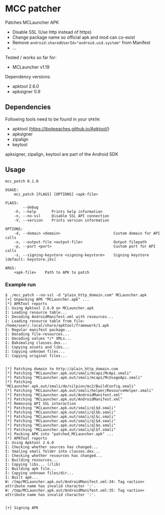 # MCC patcher

Patches MCLauncher APK

* Disable SSL (Use http instead of https)
* Change package name so official apk and mod can co-exist
* Remove `android:sharedUserId="android.uid.system"` from Manifest
* ...

Tested / works so far for:

* MCLauncher v1.19

Dependency versions:

* apktool 2.6.0
* apksigner 0.9

## Dependencies

Following tools need to be found in your `$PATH`:

* apktool (https://ibotpeaches.github.io/Apktool/)
* apksigner
* zipalign
* keytool

apksigner, zipalign, keytool are part of the Android SDK

## Usage

```
mcc_patch 0.1.0

USAGE:
    mcc_patch [FLAGS] [OPTIONS] <apk-file>

FLAGS:
        --debug      
    -h, --help       Prints help information
    -n, --no-ssl     Disable SSL API connection
    -V, --version    Prints version information

OPTIONS:
    -d, --domain <domain>                        Custom domain for API calls
    -o, --output-file <output-file>              Output filepath
    -p, --port <port>                            Custom port for API calls
    -s, --signing-keystore <signing-keystore>    Signing keystore [default: keystore.jks]

ARGS:
    <apk-file>    Path to APK to patch
```

### Example run

```
$ ./mcc_patch --no-ssl -d "plain_http_domain.com" MCLauncher.apk
[+] Unpacking APK "MCLauncher.apk" ...
[*] APKTool reports
I: Using Apktool 2.6.0 on MCLauncher.apk
I: Loading resource table...
I: Decoding AndroidManifest.xml with resources...
I: Loading resource table from file: /home/user/.local/share/apktool/framework/1.apk
I: Regular manifest package...
I: Decoding file-resources...
I: Decoding values */* XMLs...
I: Baksmaling classes.dex...
I: Copying assets and libs...
I: Copying unknown files...
I: Copying original files...


[*] Patching domain to http://plain_http_domain.com
[*] Patching "MCLauncher.apk.out/smali/mcapi/McApi.smali"
[*] Patching "MCLauncher.apk.out/smali/mcapi/McUsageApi.smali"
[*] Patching "MCLauncher.apk.out/smali/de/silpion/mc2/BuildConfig.smali"
[*] Patching "MCLauncher.apk.out/smali/helper/ResourceHelper.smali"
[*] Patching "MCLauncher.apk.out/AndroidManifest.xml"
[*] Patching "MCLauncher.apk.out/AndroidManifest.xml"
[*] Removing API SSL interaction
[*] Patching "MCLauncher.apk.out/smali/ql$d.smali"
[*] Patching "MCLauncher.apk.out/smali/ql$b.smali"
[*] Patching "MCLauncher.apk.out/smali/ql$c.smali"
[*] Patching "MCLauncher.apk.out/smali/ql$d.smali"
[*] Patching "MCLauncher.apk.out/smali/ql$e.smali"
[*] Patching "MCLauncher.apk.out/smali/ql$f.smali"
[+] Packing APK into "patched_MCLauncher.apk" ...
[*] APKTool reports
I: Using Apktool 2.6.0
I: Checking whether sources has changed...
I: Smaling smali folder into classes.dex...
I: Checking whether resources has changed...
I: Building resources...
I: Copying libs... (/lib)
I: Building apk file...
I: Copying unknown files/dir...
I: Built apk...
W: /tmp/MCLauncher.apk.out/AndroidManifest.xml:34: Tag <action> attribute name has invalid character ':'.
W: /tmp/MCLauncher.apk.out/AndroidManifest.xml:35: Tag <action> attribute name has invalid character ':'.


[+] Signing APK
```